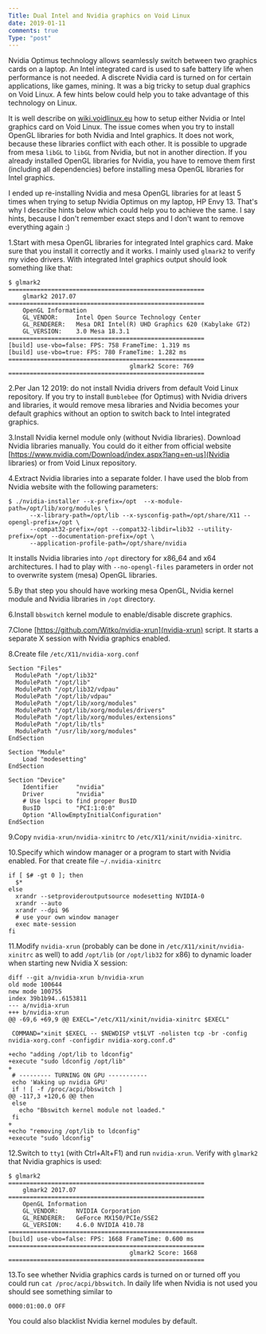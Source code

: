 ```yaml
---
Title: Dual Intel and Nvidia graphics on Void Linux
date: 2019-01-11
comments: true
Type: "post"
---
```


Nvidia Optimus technology allows seamlessly switch between two graphics cards on a laptop.
An Intel integrated card is used to safe battery life when performance is not needed.
A discrete Nvidia card is turned on for certain applications, like games, mining.
It was a big tricky to setup dual graphics on Void Linux. A few hints below could help you to take advantage
of this technology on Linux.

<!--more-->

It is well describe on [wiki.voidlinux.eu](wiki.voidlinux.eu) how to setup either Nvidia or Intel graphics card on Void Linux.
The issue comes when you try to install OpenGL libraries for both Nvidia and Intel graphics. It does not work, because
these libraries conflict with each other. It is possible to upgrade from mesa `libGL` to `libGL` from Nvidia,
but not in another direction.  If you already installed OpenGL libraries for Nvidia, you have to remove them first (including
all dependencies) before installing mesa OpenGL libraries for Intel graphics.

I ended up re-installing Nvidia and mesa OpenGL libraries for at least 5 times when trying to setup Nvidia Optimus on my laptop,
HP Envy 13. That's why I describe hints below which could help you to achieve the same. I say hints, because
I don't remember exact steps and I don't want to remove everything again :)

1.Start with mesa OpenGL libraries for integrated Intel graphics card. Make sure that you install it correctly and it works. I mainly
used `glmark2` to verify my video drivers. With integrated Intel graphics output should look something like that:

```
$ glmark2
=======================================================
    glmark2 2017.07
=======================================================
    OpenGL Information
    GL_VENDOR:     Intel Open Source Technology Center
    GL_RENDERER:   Mesa DRI Intel(R) UHD Graphics 620 (Kabylake GT2) 
    GL_VERSION:    3.0 Mesa 18.3.1
=======================================================
[build] use-vbo=false: FPS: 758 FrameTime: 1.319 ms
[build] use-vbo=true: FPS: 780 FrameTime: 1.282 ms
=======================================================
                                  glmark2 Score: 769 
=======================================================
```

2.Per Jan 12 2019: do not install Nvidia drivers from default Void Linux repository.
If you try to install `Bumblebee` (for Optimus) with Nvidia drivers and libraries, it would remove mesa libraries and Nvidia becomes your
default graphics without an option to switch back to Intel integrated graphics.

3.Install Nvidia kernel module only (without Nvidia libraries). Download Nvidia libraries manually.
You could do it either from official website [https://www.nvidia.com/Download/index.aspx?lang=en-us](Nvidia libraries) or from Void Linux repository.

4.Extract Nvidia libraries into a separate folder.
I have used the blob from Nvidia website with the following parameters:

```
$ ./nvidia-installer --x-prefix=/opt  --x-module-path=/opt/lib/xorg/modules \
      --x-library-path=/opt/lib --x-sysconfig-path=/opt/share/X11 --opengl-prefix=/opt \
      --compat32-prefix=/opt --compat32-libdir=lib32 --utility-prefix=/opt --documentation-prefix=/opt \
      --application-profile-path=/opt/share/nvidia
```

It installs Nvidia libraries into `/opt` directory for x86_64 and x64 architectures.
I had to play with `--no-opengl-files` parameters in order not to overwrite system (mesa) OpenGL libraries.

5.By that step you should have working mesa OpenGL, Nvidia kernel module and Nvidia libraries in `/opt` directory.

6.Install `bbswitch` kernel module to enable/disable discrete graphics.

7.Clone [https://github.com/Witko/nvidia-xrun](nvidia-xrun) script. It starts a separate X session with Nvidia graphics enabled.

8.Create file `/etc/X11/nvidia-xorg.conf`

```
Section "Files"
  ModulePath "/opt/lib32"
  ModulePath "/opt/lib"
  ModulePath "/opt/lib32/vdpau"
  ModulePath "/opt/lib/vdpau"
  ModulePath "/opt/lib/xorg/modules"
  ModulePath "/opt/lib/xorg/modules/drivers"
  ModulePath "/opt/lib/xorg/modules/extensions"
  ModulePath "/opt/lib/tls"
  ModulePath "/usr/lib/xorg/modules"
EndSection

Section "Module"
    Load "modesetting"
EndSection

Section "Device"
    Identifier     "nvidia"
    Driver         "nvidia"
    # Use lspci to find proper BusID
    BusID          "PCI:1:0:0"
    Option "AllowEmptyInitialConfiguration"
EndSection
``` 

9.Copy `nvidia-xrun/nvidia-xinitrc` to `/etc/X11/xinit/nvidia-xinitrc`.

10.Specify which window manager or a program to start with Nvidia enabled. For that create file `~/.nvidia-xinitrc`

```
if [ $# -gt 0 ]; then
  $*
else
  xrandr --setprovideroutputsource modesetting NVIDIA-0
  xrandr --auto
  xrandr --dpi 96
  # use your own window manager
  exec mate-session
fi
```

11.Modify `nvidia-xrun` (probably can be done in `/etc/X11/xinit/nvidia-xinitrc` as well) to add `/opt/lib` (or `/opt/lib32` for x86)
to dynamic loader when starting new Nvidia X session:

```
diff --git a/nvidia-xrun b/nvidia-xrun
old mode 100644
new mode 100755
index 39b1b94..6153811
--- a/nvidia-xrun
+++ b/nvidia-xrun
@@ -69,6 +69,9 @@ EXECL="/etc/X11/xinit/nvidia-xinitrc $EXECL"
 
 COMMAND="xinit $EXECL -- $NEWDISP vt$LVT -nolisten tcp -br -config nvidia-xorg.conf -configdir nvidia-xorg.conf.d"
 
+echo "adding /opt/lib to ldconfig"
+execute "sudo ldconfig /opt/lib"
+
 # --------- TURNING ON GPU -----------
 echo 'Waking up nvidia GPU'
 if ! [ -f /proc/acpi/bbswitch ] 
@@ -117,3 +120,6 @@ then
 else
   echo "Bbswitch kernel module not loaded."
 fi
+
+echo "removing /opt/lib to ldconfig"
+execute "sudo ldconfig"
```

12.Switch to `tty1` (with Ctrl+Alt+F1) and run `nvidia-xrun`. Verify with `glmark2` that Nvidia graphics is used:

```
$ glmark2
=======================================================
    glmark2 2017.07
=======================================================
    OpenGL Information
    GL_VENDOR:     NVIDIA Corporation
    GL_RENDERER:   GeForce MX150/PCIe/SSE2
    GL_VERSION:    4.6.0 NVIDIA 410.78
=======================================================
[build] use-vbo=false: FPS: 1668 FrameTime: 0.600 ms
=======================================================
                                  glmark2 Score: 1668 
=======================================================
```

13.To see whether Nvidia graphics cards is turned on or turned off you could run `cat /proc/acpi/bbswitch`.
In daily life when Nvidia is not used you should see something similar to

```
0000:01:00.0 OFF
```

You could also blacklist Nvidia kernel modules by default.
